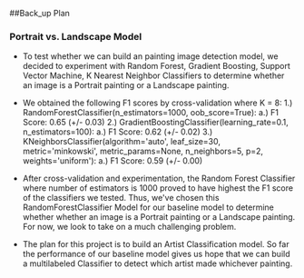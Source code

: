 ##Back_up Plan

### Portrait vs. Landscape Model
* To test whether we can build an painting image detection model, we decided to experiment with Random Forest, Gradient Boosting, Support Vector Machine, K Nearest Neighbor Classifiers to determine whether an image is a Portrait painting or a Landscape painting. 

* We obtained the following F1 scores by cross-validation where K = 8:
	1.) RandomForestClassifier(n_estimators=1000, oob_score=True):
		a.) F1 Score: 0.65 (+/- 0.03)
	2.) GradientBoostingClassifier(learning_rate=0.1, n_estimators=100):
		a.) F1 Score: 0.62 (+/- 0.02)
	3.) KNeighborsClassifier(algorithm='auto', leaf_size=30, metric='minkowski',
           metric_params=None, n_neighbors=5, p=2, weights='uniform'):
        a.) F1 Score: 0.59 (+/- 0.00)

* After cross-validation and experimentation, the Random Forest Classifier where number of estimators is 1000 proved to have highest the F1 score of the classifiers we tested. Thus, we've chosen this RandomForestClassifier Model for our baseline model to determine whether whether an image is a Portrait painting or a Landscape painting. For now, we look to take on a much challenging problem.

* The plan for this project is to build an Artist Classification model. So far the performance of our baseline model gives us hope that we can build a multilabeled Classifier to detect which artist made whichever painting.